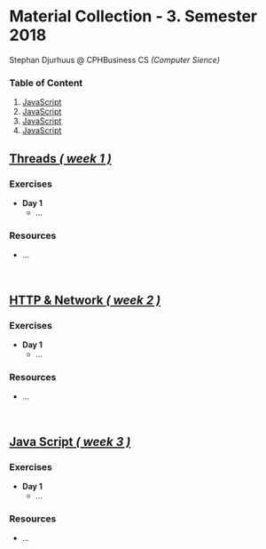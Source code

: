 # Material Collection - 3. Semester 2018
Stephan Djurhuus @ CPHBusiness CS *(Computer Sience)*

<div class="sidebar">
 
<h3>Table of Content</h3>
<ol>
<li><a class="toc-ref" href="#java-script--week-3-">JavaScript</a></li>
<li><a class="toc-ref" href="#java-script--week-3-">JavaScript</a></li>
<li><a class="toc-ref" href="#java-script--week-3-">JavaScript</a></li>
<li><a class="toc-ref" href="#java-script--week-3-">JavaScript</a></li>
</ol>
</div>

## [Threads *( week 1 )*](subjects/w1-threads.md)

### Exercises
* **Day 1**
  * ...

### Resources
* ...

<div class="break"><br></div>

## [HTTP & Network *( week 2 )*](subjects/w2-http-network.md)

### Exercises
* **Day 1**
  * ...

### Resources
* ...

<div class="break"><br></div>

## [Java Script *( week 3 )*](subjects/w3-java-script.md)

### Exercises
* **Day 1**
  * ...

### Resources
* ...

<div class="break"><br></div>
